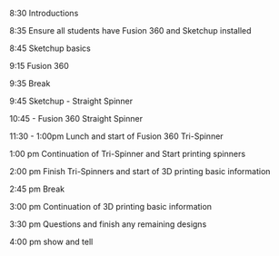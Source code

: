 8:30 Introductions

8:35 Ensure all students have Fusion 360 and Sketchup installed

8:45 Sketchup basics

9:15 Fusion 360

9:35 Break

9:45 Sketchup - Straight Spinner

10:45 - Fusion 360 Straight Spinner

11:30 - 1:00pm Lunch and start of Fusion 360 Tri-Spinner

1:00 pm Continuation of Tri-Spinner and Start printing spinners

2:00 pm Finish Tri-Spinners and start of 3D printing basic information

2:45 pm Break

3:00 pm Continuation of 3D printing basic information

3:30 pm Questions and finish any remaining designs

4:00 pm show and tell

